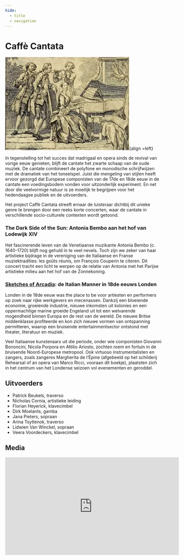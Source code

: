 ```yaml
---
hide:
  - title
  - navigation
---
```


# Caffè Cantata

![caffe_cantata](../../assets/images/caffe_cantata.webp){align =left}

In tegenstelling tot het succes dat madrigaal en opera sinds de revival van vorige eeuw genieten, blijft de cantate het zwarte schaap van de oude muziek. De cantate combineert de polyfone en monodische schrijfwijzen met de dramatiek van het toneelspel.
Juist die mengeling van stijlen heeft ervoor gezorgd dat Europese componisten van de 17de en 18de eeuw in de cantate een voedingsbodem vonden voor uitzonderlijk experiment. En net door die veelvormige natuur is ze moeilijk te begrijpen voor het hedendaagse publiek en de uitvoerders.

Het project Caffè Cantata streeft ernaar de luisteraar dichtbij dit unieke genre te brengen door een reeks korte concerten, waar de cantate in verschillende socio-culturele contexten wordt getoond.

### The Dark Side of the Sun: Antonia Bembo aan het hof van Lodewijk XIV

Het fascinerende leven van de Venetiaanse muzikante Antonia Bembo (c. 1640-1720) blijft nog gehuld in te veel nevels. Toch zijn we zeker van haar artistieke bijdrage in de vereniging van de Italiaanse en Franse muziektradities: les goûts réunis, om François Couperin te citeren. Dit concert tracht een licht te werpen op de relatie van Antonia met het Parijse artistieke milieu aan het hof van de Zonnekoning.

### [Sketches of Arcadia](sketches_of_arcadia.md): de Italian Manner in 18de eeuws Londen

Londen in de 18de eeuw was the place to be voor artiesten en performers op zoek naar rijke werkgevers en mecenassen. Dankzij een bloeiende economie, groeiende industrie, nieuwe inkomsten uit kolonies en een oppermachtige marine groeide Engeland uit tot een welvarende mogendheid binnen Europa en de rest van de wereld. De nieuwe Britse middenklasse profiteerde en kon zich nieuwe vormen van ontspanning permitteren, waarop een bruisende entertainmentsector ontstond met theater, literatuur en muziek.  

Veel Italiaanse kunstenaars uit die periode, onder wie componisten Giovanni Bononcini, Nicola Porpora en Attilio Ariosto, zochten roem en fortuin in de bruisende Noord-Europese metropool. Ook virtuoso instrumentalisten en zangers, zoals zangeres Margherita de l’Épine (afgebeeld op het schilderij Rehearsal of an opera van Marco Ricci, vooraan dit boekje), plaatsten zich in het centrum van het Londense seizoen vol evenementen en geroddel.

## Uitvoerders

- Patrick Beukels, traverso
- Nicholas Cornia, artistieke leiding
- Florian Heyerick, klavecimbel
- Dirk Moelants, gamba
- Jana Pieters, sopraan
- Arina Tsytlenok, traverso
- Lidwien Van Winckel, sopraan
- Veera Voordeckers, klavecimbel


## Media

<iframe width="560" height="315" src="https://www.youtube.com/embed/videoseries?si=FxBabSQKdLH_0WUM&amp;list=PLDTXvtcLnrvHlwguKgqVOmX6XpxSJc_6G" title="YouTube video player" frameborder="0" allow="accelerometer; autoplay; clipboard-write; encrypted-media; gyroscope; picture-in-picture; web-share" referrerpolicy="strict-origin-when-cross-origin" allowfullscreen></iframe>

